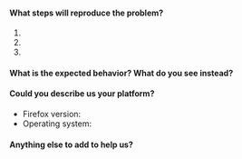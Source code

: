 #### What steps will reproduce the problem?
1. 
2. 
3. 

#### What is the expected behavior? What do you see instead?


#### Could you describe us your platform?
* Firefox version: 
* Operating system: 

#### Anything else to add to help us?


